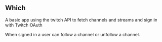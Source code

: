 ## Which

A basic app using the twitch API to fetch channels and streams and sign in with Twitch OAuth

When signed in a user can follow a channel or unfollow a channel.
